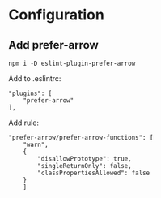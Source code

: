 # Configuration

## Add prefer-arrow
```
npm i -D eslint-plugin-prefer-arrow
````

Add to .eslintrc:
```
"plugins": [
    "prefer-arrow"
],
```

Add rule:
```
"prefer-arrow/prefer-arrow-functions": [
    "warn",
    {
        "disallowPrototype": true,
        "singleReturnOnly": false,
        "classPropertiesAllowed": false
    }
    ]
```
